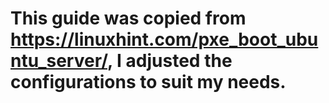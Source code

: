 # This guide was copied from https://linuxhint.com/pxe_boot_ubuntu_server/, I adjusted the configurations to suit my needs.

